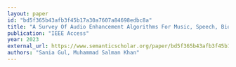 ```yaml
---
layout: paper
id: "bd5f365b43afb3f45b17a30a7607a84698edbc8a"
title: "A Survey Of Audio Enhancement Algorithms For Music, Speech, Bioacoustics, Biomedical, Industrial, And Environmental Sounds By Image U-Net"
publication: "IEEE Access"
year: 2023
external_url: https://www.semanticscholar.org/paper/bd5f365b43afb3f45b17a30a7607a84698edbc8a
authors: "Sania Gul, Muhammad Salman Khan"
---
```

